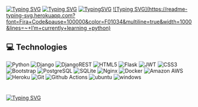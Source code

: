 [![Typing SVG](https://readme-typing-svg.herokuapp.com?font=Fira+Code&pause=100000&color=F01034&multiline=true&width=1000&lines=~+Hi,+I’m+Shakhab)](https://git.io/typing-svg)
[![Typing SVG](https://readme-typing-svg.herokuapp.com?font=Fira+Code&pause=100000&color=F01034&multiline=true&width=1000&lines=~+I'm+python+developer)](https://git.io/typing-svg)
[![TypingSVG](https://readme-typingsvg.herokuapp.com?font=Fira+Code&pause=100000&color=F01034&multiline=true&width=1000&lines=~+I’m+interested+in+programming)](https://git.io/typing-svg)
[![Typing SVG](https://readme-typing-svg.herokuapp.com?font=Fira+Code&pause=100000&color=F01034&multiline=true&width=1000&lines=~+I’m+currently+learning +python)](https://git.io/typing-svg)
## :computer: Technologies
![Python](https://img.shields.io/badge/-Python-8fcfd1?style=flat&logo=Python)
![Django](https://img.shields.io/badge/Django-092E20?style=flat&logo=django&logoColor=white)
![DjangoREST](https://img.shields.io/badge/Django-REST-ff1709?style=flat&logo=django&logoColor=white&color=ff1709&labelColor=gray)
![HTML5](https://img.shields.io/badge/-HTML5-E34F26?style=flat&logo=html5&logoColor=white)
![Flask](https://img.shields.io/badge/flask-%23000.svg?style=for-the-badge&logo=flask&logoColor=white)
![JWT](https://img.shields.io/badge/JWT-black?style=for-the-badge&logo=JSON%20web%20tokens)
![CSS3](https://img.shields.io/badge/CSS3-%231572B6.svg?style=flat&logo=css3&logoColor=white)
![Bootstrap](https://img.shields.io/badge/-Bootstrap-563D7C?style=flat&logo=bootstrap)
![PostgreSQL](https://img.shields.io/badge/-PostgreSQL-blue?style=flat&logo=postgresql&logoColor=black)
![SQLite](https://img.shields.io/badge/sqlite-%2307405e.svg?style=for-the-badge&logo=sqlite&logoColor=white)
![Nginx](https://img.shields.io/badge/Nginx-%23009639.svg?style=flat&logo=nginx&logoColor=white)
![Docker](https://img.shields.io/badge/-Docker-336791?style=flat&logo=docker)
![Amazon AWS](https://img.shields.io/badge/Amazon%20AWS-232F3E?style=flat&logo=amazon-aws)
![Heroku](https://img.shields.io/badge/-Heroku-430098?style=flat&logo=heroku)
![Git](https://img.shields.io/badge/-Git-gray?style=flat&logo=git)
![Github Actions](https://img.shields.io/badge/-Github_Actions-2088FF?style=flat&logo=github-actions&logoColor=white)
![ubuntu](https://img.shields.io/badge/Ubuntu-E95420?style=for-the-badge&logo=ubuntu&logoColor=white)
![windows](https://img.shields.io/badge/Windows-0078D6?style=for-the-badge&logo=windows&logoColor=white)
#
[![Typing SVG](https://readme-typing-svg.herokuapp.com?font=Fira+Code&pause=1000&color=F01034&center=true&vCenter=true&multiline=true&width=1000&lines=Simple+is+better+than+complex)](https://git.io/typing-svg)
